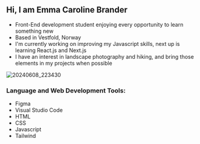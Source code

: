 ## Hi, I am Emma Caroline Brander

- Front-End development student enjoying every opportunity to learn something new
- Based in Vestfold, Norway
- I'm currently working on improving my Javascript skills, next up is learning React.js and Next.js
- I have an interest in landscape photography and hiking, and bring those elements in my projects when possible

![20240608_223430](https://github.com/EmmaCaroline/EmmaCaroline/assets/142815353/311624ec-2aa7-45cb-867a-707b31b006ce)


### Language and Web Development Tools:
- Figma
- Visual Studio Code
- HTML
- CSS
- Javascript
- Tailwind
